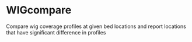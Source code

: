 WIGcompare
==========

Compare wig coverage profiles at given bed locations and report locations that have significant difference in profiles